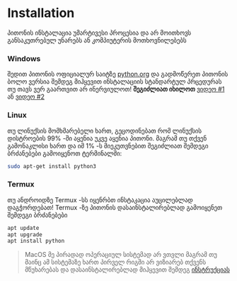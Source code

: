 # Installation

პითონის ინსტალაცია უმარტივესი პროცესია და არ მოითხოვს განსაკუთრებულ უნარებს ან კომპიუტერის მოთხოვნილებებს

### Windows

შედით პითონის ოფიციალურ საიტზე [python.org](https://python.org/) და გადმოწერეთ პითონის ბოლო ვერსია შემდეგ მიჰყევით ინსტალაციის სტანდარტულ პრცედურას 
თუ თავს ვერ გაართვით არ ინერვიულოთ! __შეგიძლიათ იხილოთ__ [ვიდეო #1](https://youtu.be/ChLE2Q3CQG4) ან [ვიდეო #2](https://youtu.be/UvcQlPZ8ecA)

### Linux

თუ ლინუქსის მომხმარებელი ხართ, გეცოდინებათ რომ ლინუქსის დისტროების 99% -ში აყენია უკვე აყენია პითონი.
მაგრამ თუ თქვენ გამონაკლისი ხართ და იმ 1% -ს მიეკუთვნებით შეგიძლიათ შემდეგი ბრძანებები გამოიყენოთ ტერმინალში:

```bash
sudo apt-get install python3
```

### Termux

თუ ანდროიდზე Termux -სს იყენრბთ ინსტაკაცია აუცილებლად დაგჭორდებათ! Termux -ზე პითონის დასაინსტალირებლად გამოიყენეთ შემდეგი ბრძანებები

```bash
apt update
apt upgrade
apt install python
```

> MacOS მე პირადად ოპერაციულ სისტემად არ ვთვლი მაგრამ თუ მაინც ამ სისტემაზე ხართ პირველ რიგში არ ვიზიარებ თქვენს მწუხარებას და დასაინსტალირებლად მიჰყევით შემდეგ [ინსტრუქციას](https://installpython3.com/mac/)
